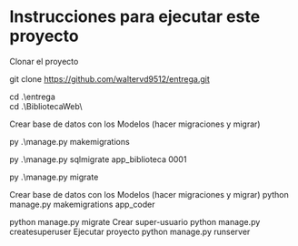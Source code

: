 # Instrucciones para ejecutar este proyecto


Clonar el proyecto

git clone https://github.com/waltervd9512/entrega.git

cd .\entrega\
cd .\BibliotecaWeb\   

Crear base de datos con los Modelos (hacer migraciones y migrar)

py .\manage.py makemigrations


py .\manage.py sqlmigrate app_biblioteca 0001   


py .\manage.py migrate  



Crear base de datos con los Modelos (hacer migraciones y migrar)
python manage.py makemigrations app_coder

python manage.py migrate
Crear super-usuario
python manage.py createsuperuser
Ejecutar proyecto
python manage.py runserver
